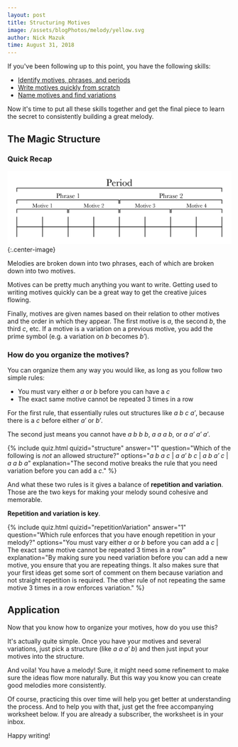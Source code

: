 ```yaml
---
layout: post
title: Structuring Motives
image: /assets/blogPhotos/melody/yellow.svg
author: Nick Mazuk
time: August 31, 2018
---
```


If you've been following up to this point, you have the following skills:

- [Identify motives, phrases, and periods](/blog/BuildingBlocksOfMelody)
- [Write motives quickly from scratch](/blog/WritingMotives)
- [Name motives and find variations](/blog/MotiveNames)

Now it's time to put all these skills together and get the final piece to learn the secret to consistently building a great melody.

<!--end-of-intro-->

## The Magic Structure

### Quick Recap

![Melody Structure](/blog/resources/melodyStructure.png "Melody Structure"){:.center-image}

Melodies are broken down into two phrases, each of which are broken down into two motives.

Motives can be pretty much anything you want to write. Getting used to writing motives quickly can be a great way to get the creative juices flowing.

Finally, motives are given names based on their relation to other motives and the order in which they appear. The first motive is *a*, the second *b*, the third *c*, etc. If a motive is a variation on a previous motive, you add the prime symbol (e.g. a variation on *b* becomes *b&prime;*).

### How do you organize the motives?

You can organize them any way you would like, as long as you follow two simple rules:

- You must vary either *a* or *b* before you can have a *c*
- The exact same motive cannot be repeated 3 times in a row

For the first rule, that essentially rules out structures like *a b c a&prime;*, because there is a *c* before either *a&prime;* or *b&prime;*.

The second just means you cannot have *a b b b*, *a a a b*, or *a a&prime; a&prime; a&prime;*.

{% include quiz.html quizid="structure" answer="1" question="Which of the following is <em>not</em> an allowed structure?" options="<em>a b a c</em> | <em>a a&prime; b c</em> | <em>a b a&prime; c</em> | <em>a a b a</em>" explanation="The second motive breaks the rule that you need variation before you can add a <em>c</em>." %}

And what these two rules is it gives a balance of **repetition and variation**. Those are the two keys for making your melody sound cohesive and memorable.

**Repetition and variation is key**.

{% include quiz.html quizid="repetitionVariation" answer="1" question="Which rule enforces that you have enough repetition in your melody?" options="You must vary either <em>a</em> or <em>b</em> before you can add a <em>c</em> | The exact same motive cannot be repeated 3 times in a row" explanation="By making sure you need variation before you can add a new motive, you ensure that you are repeating things. It also makes sure that your first ideas get some sort of comment on them because variation and not straight repetition is required. The other rule of not repeating the same motive 3 times in a row enforces variation." %}

## Application

Now that you know how to organize your motives, how do you use this?

It's actually quite simple. Once you have your motives and several variations, just pick a structure (like *a a a&prime; b*) and then just input your motives  into the structure.

And voila! You have a melody! Sure, it might need some refinement to make sure the ideas flow more naturally. But this way you know you can create good melodies more consistently.

Of course, practicing this over time will help you get better at understanding the process. And to help you with that, just get the free accompanying worksheet below. If you are already a subscriber, the worksheet is in your inbox.

Happy writing!
